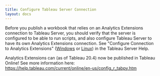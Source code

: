 ```yaml
---
title: Configure Tableau Server Connection
layout: docs
---
```


Before you publish a workbook that relies on an Analytics Extensions connection to Tableau Server, you should verify that the server is configured to be able to run scripts, and also configure Tableau Server to have its own Analytics Extensions connection. See "Configure Connection to Analytics Extensions" ([Windows](https://help.tableau.com/current/server/en-us/config_r_tabpy.htm) or [Linux](https://help.tableau.com/current/server-linux/en-us/config_r_tabpy.htm)) in the Tableau Server Help.

Analytics Extensions can (as of Tableau 20.4) now be published in Tableau Online! See more information here:
https://help.tableau.com/current/online/en-us/config_r_tabpy.htm
